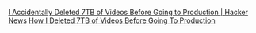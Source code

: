 
[I Accidentally Deleted 7TB of Videos Before Going to Production | Hacker News](https://news.ycombinator.com/item?id=31271451)
[How I Deleted 7TB of Videos Before Going To Production](https://web.archive.org/web/20220505100521/https://blog.thevinter.com/posts/vimeo)

